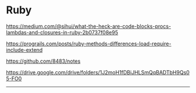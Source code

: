 # Ruby

https://medium.com/@sihui/what-the-heck-are-code-blocks-procs-lambdas-and-closures-in-ruby-2b0737f08e95

https://prograils.com/posts/ruby-methods-differences-load-require-include-extend

https://github.com/8483/notes

https://drive.google.com/drive/folders/1J2moH1fDBiJHLSmQqBADTbH9Qs05-FO0 

-----

